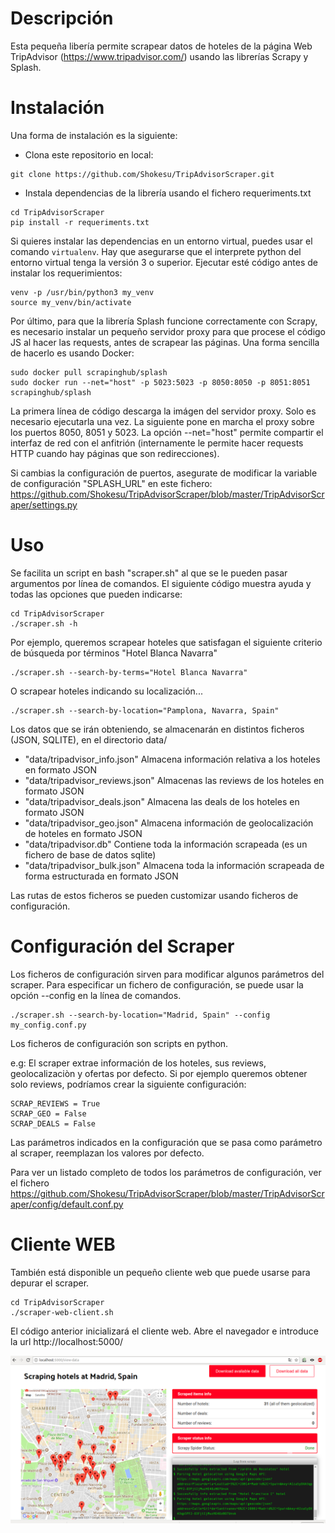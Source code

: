# Descripción
Esta pequeña libería permite scrapear datos de hoteles de la página Web TripAdvisor (https://www.tripadvisor.com/) usando
las librerías Scrapy y Splash.

# Instalación
Una forma de instalación es la siguiente:
- Clona este repositorio en local:
```
git clone https://github.com/Shokesu/TripAdvisorScraper.git
```
- Instala dependencias de la librería usando el fichero requeriments.txt

```
cd TripAdvisorScraper
pip install -r requeriments.txt
```
Si quieres instalar las dependencias en un entorno virtual, puedes usar el comando `virtualenv`.
Hay que asegurarse que el interprete python del entorno virtual tenga la versión 3 o superior.
Ejecutar esté código antes de instalar los requerimientos:
```
venv -p /usr/bin/python3 my_venv
source my_venv/bin/activate
```
Por último, para que la librería Splash funcione correctamente con Scrapy, es necesario instalar un pequeño
servidor proxy para que procese el código JS al hacer las requests, antes de scrapear las páginas. 
Una forma sencilla de hacerlo es usando Docker:

```
sudo docker pull scrapinghub/splash
sudo docker run --net="host" -p 5023:5023 -p 8050:8050 -p 8051:8051 scrapinghub/splash
```
La primera línea de código descarga la imágen del servidor proxy. Solo es necesario ejecutarla una vez. La siguiente pone
en marcha el proxy sobre los puertos 8050, 8051 y 5023. La opción --net="host" permite compartir el interfaz de red con el
anfitrión (internamente le permite hacer requests HTTP cuando hay páginas que son redirecciones).

Si cambias la configuración de puertos, asegurate de modificar la variable de configuración "SPLASH_URL" en este fichero:
https://github.com/Shokesu/TripAdvisorScraper/blob/master/TripAdvisorScraper/settings.py


# Uso
Se facilita un script en bash "scraper.sh" al que se le pueden pasar argumentos por línea de comandos.
El siguiente código muestra ayuda y todas las opciones que pueden indicarse:
```
cd TripAdvisorScraper
./scraper.sh -h
```

Por ejemplo, queremos scrapear hoteles que satisfagan el siguiente criterio de búsqueda por términos "Hotel Blanca Navarra"
```
./scraper.sh --search-by-terms="Hotel Blanca Navarra"
```
O scrapear hoteles indicando su localización...
```
./scraper.sh --search-by-location="Pamplona, Navarra, Spain"
```

Los datos que se irán obteniendo, se almacenarán en distintos ficheros (JSON, SQLITE), en el directorio data/

- "data/tripadvisor_info.json" Almacena información relativa a los hoteles en formato JSON
- "data/tripadvisor_reviews.json" Almacenas las reviews de los hoteles en formato JSON
- "data/tripadvisor_deals.json" Almacena las deals de los hoteles en formato JSON
- "data/tripadvisor_geo.json" Almacena información de geolocalización de hoteles en formato JSON
- "data/tripadvisor.db" Contiene toda la información scrapeada (es un fichero de base de datos sqlite)
- "data/tripadvisor_bulk.json" Almacena toda la información scrapeada de forma estructurada en formato JSON

Las rutas de estos ficheros se pueden customizar usando ficheros de configuración.




# Configuración del Scraper
Los ficheros de configuración sirven para modificar algunos parámetros del scraper.
Para especificar un fichero de configuración, se puede usar la opción --config en la línea de comandos.
```
./scraper.sh --search-by-location="Madrid, Spain" --config my_config.conf.py
```
Los ficheros de configuración son scripts en python.

e.g:
El scraper extrae información de los hoteles, sus reviews, geolocalizaciòn y ofertas por defecto.
Si por ejemplo queremos obtener solo reviews, podríamos crear la siguiente configuración:
``` 
SCRAP_REVIEWS = True
SCRAP_GEO = False
SCRAP_DEALS = False
```
Las parámetros indicados en la configuración que se pasa como parámetro al scraper, reemplazan los valores por
defecto.

Para ver un listado completo de todos los parámetros de configuración, ver el fichero
https://github.com/Shokesu/TripAdvisorScraper/blob/master/TripAdvisorScraper/config/default.conf.py




# Cliente WEB

También está disponible un pequeño cliente web que puede usarse para depurar el scraper.
```
cd TripAdvisorScraper
./scraper-web-client.sh
```
El código anterior inicializará el cliente web.
Abre el navegador e introduce la url http://localhost:5000/

![Web Client](/docs/screenshots/web-client.png?raw=true "Optional Title")

 

